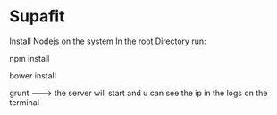 # Supafit

Install Nodejs on the system
In the root Directory run:

npm install 

bower install

grunt ---> the server will start and u can see the ip in the logs on the terminal
